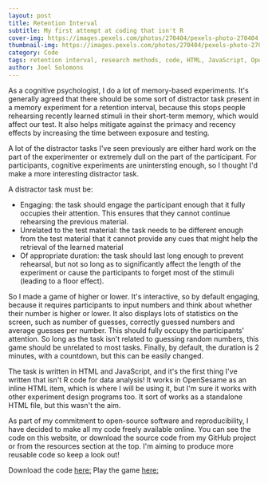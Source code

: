 ```yaml
---
layout: post
title: Retention Interval 
subtitle: My first attempt at coding that isn't R
cover-img: https://images.pexels.com/photos/270404/pexels-photo-270404.jpeg?cs=srgb&dl=pexels-pixabay-270404.jpg&fm=jpg
thumbnail-img: https://images.pexels.com/photos/270404/pexels-photo-270404.jpeg?cs=srgb&dl=pexels-pixabay-270404.jpg&fm=jpg
category: Code
tags: retention interval, research methods, code, HTML, JavaScript, Open Source, R
author: Joel Solomons
---
```


As a cognitive psychologist, I do a lot of memory-based experiments. It's generally agreed that there should be some sort of distractor task present in a memory experiment for a retention interval, because this stops people rehearsing recently learned stimuli in their short-term memory, which would affect our test. It also helps mitigate against the primacy and recency effects by increasing the time between exposure and testing.

A lot of the distractor tasks I've seen previously are either hard work on the part of the experimenter or extremely dull on the part of the participant. For participants, cognitive experiments are unintersting enough, so I thought I'd make a more interesting distractor task.

A distractor task must be:

- Engaging: the task should engage the participant enough that it fully occupies their attention. This ensures that they cannot continue rehearsing the previous material.
- Unrelated to the test material: the task needs to be different enough from the test material that it cannot provide any cues that might help the retrieval of the learned material
- Of appropriate duration: the task should last long enough to prevent rehearsal, but not so long as to significantly affect the length of the experiment or cause the participants to forget most of the stimuli (leading to a floor effect). 

So I made a game of higher or lower. It's interactive, so by default engaging, because it requires participants to input numbers and think about whether their number is higher or lower. It also displays lots of statistics on the screen, such as number of guesses, correctly guessed numbers and average guesses per number. This should fully occupy the participants' attention. So long as the task isn't related to guessing random numbers, this game should be unrelated to most tasks. Finally, by default, the duration is 2 minutes, with a countdown, but this can be easily changed. 

The task is written in HTML and JavaScript, and it's the first thing I've written that isn't R code for data analysis! It works in OpenSesame as an inline HTML item, which is where I will be using it, but I'm sure it works with other experiment design programs too. It sort of works as a standalone HTML file, but this wasn't the aim.

As part of my commitment to open-source software and reproducibility, I have decided to make all my code freely available online. You can see the code on this website, or download the source code from my GitHub project or from the resources section at the top. I'm aiming to produce more reusable code so keep a look out!


Download the code [here:](https://github.com/joelsolo99/joelsolo99.github.io/blob/master/reusable_code/number_game_distractor_task.html)
Play the game [here:](https://joelsolo99.github.io/assets/code_demos/retention_interval.html)
